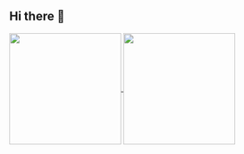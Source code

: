 ## Hi there 👋

<a href="https://github.com/EltonGaleti113/github-readme-stats">
  <img height=200 align="center" src="https://github-readme-stats.vercel.app/api?username=EltonGaleti113" />
</a>
<a href="https://github.com/anuraghazra/convoychat">
  <img height=200 align="center" src="https://github-readme-stats.vercel.app/api/top-langs?username=anuraghazra&layout=compact&langs_count=8&card_width=320" />
</a>
